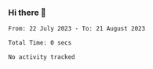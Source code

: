 ### Hi there 👋

<!--START_SECTION:waka-->

```txt
From: 22 July 2023 - To: 21 August 2023

Total Time: 0 secs

No activity tracked
```

<!--END_SECTION:waka-->

<!--
**jaimesalcedo1/jaimesalcedo1** is a ✨ _special_ ✨ repository because its `README.md` (this file) appears on your GitHub profile.

Here are some ideas to get you started:

- 🔭 I’m currently working on ...
- 🌱 I’m currently learning ...
- 👯 I’m looking to collaborate on ...
- 🤔 I’m looking for help with ...
- 💬 Ask me about ...
- 📫 How to reach me: ...
- 😄 Pronouns: ...
- ⚡ Fun fact: ...
-->
